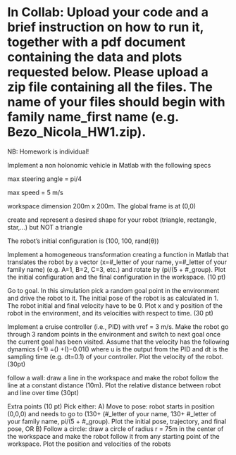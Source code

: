 # In Collab: Upload your code and a brief instruction on how to run it, together with a pdf document containing the data and plots requested below. Please upload a zip file containing all the files. The name of your files should begin with family name_first name (e.g. Bezo_Nicola_HW1.zip).

NB: Homework is individual!

Implement a non holonomic vehicle in Matlab with the following specs

max steering angle = pi/4

max speed = 5 m/s

workspace dimension 200m x 200m. The global frame is at (0,0)

create and represent a desired shape for your robot (triangle, rectangle, star,...) but NOT a triangle

The robot’s initial configuration is (100, 100, rand(θ))

Implement a homogeneous transformation creating a function in Matlab that translates the robot by a vector (x=#_letter of your name, y=#_letter of your family name) (e.g. A=1, B=2, C=3, etc.) and rotate by (pi/(5 + #_group). Plot the initial configuration and the final configuration in the workspace. (10 pt)

Go to goal. In this simulation pick a random goal point in the environment and drive the robot to it. The initial pose of the robot is as calculated in 1. The robot initial and final velocity have to be 0. Plot x and y position of the robot in the environment, and its velocities with respect to time. (30 pt)

Implement a cruise controller (i.e., PID) with vref = 3 m/s. Make the robot go through 3 random points in the environment and switch to next goal once the current goal has been visited. Assume that the velocity has the following dynamics (+1) =() +()−0.01() where u is the output from the PID and dt is the sampling time (e.g. dt=0.1) of your controller. Plot the velocity of the robot. (30pt)

follow a wall: draw a line in the workspace and make the robot follow the line at a constant distance (10m). Plot the relative distance between robot and line over time (30pt)

Extra points (10 pt) Pick either: A) Move to pose: robot starts in position (0,0,0) and needs to go to (130+ (#_letter of your name, 130+ #_letter of your family name, pi/(5 + #_group). Plot the initial pose, trajectory, and final pose, OR B) Follow a circle: draw a circle of radius r = 75m in the center of the workspace and make the robot follow it from any starting point of the workspace. Plot the position and velocities of the robots
